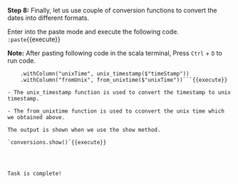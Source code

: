 
**Step 8:** Finally, let us use couple of conversion functions to convert the dates into different formats.

Enter into the paste mode and execute the following code.
`:paste`{{execute}}

**Note:** After pasting following code in the scala terminal, Press  `Ctrl` + `D` to run code.

```val conversions = timeStampDS
    .withColumn("unixTime", unix_timestamp($"timeStamp"))
    .withColumn("fromUnix", from_unixtime($"unixTime"))```{{execute}} 

- The unix_timestamp function is used to convert the timestamp to unix timestamp.

- The from_unixtime function is used to cconvert the unix time which we obtained above.

The output is shown when we use the show method.

`conversions.show()`{{execute}} 


 

Task is complete!

